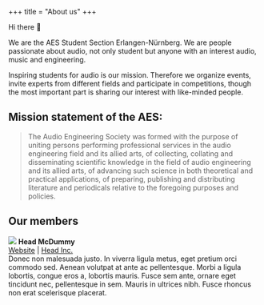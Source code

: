 +++
title = "About us"
+++

Hi there :wave:

We are the AES Student Section Erlangen-Nürnberg. We are people passionate about audio, not only student but anyone with an interest audio, music and engineering. 

Inspiring students for audio is our mission. Therefore we organize events, invite experts from different fields and participate in competitions, though the most important part is sharing our interest with like-minded people.


## Mission statement of the AES:

> The Audio Engineering Society was formed with the purpose of uniting persons performing professional services in the audio engineering field and its allied arts, of collecting, collating and disseminating scientific knowledge in the field of audio engineering and its allied arts, of advancing such science in both theoretical and practical applications, of preparing, publishing and distributing literature and periodicals relative to the foregoing purposes and policies.

## Our members

<div class="member">
    <div class="profile">
        <img src="/dummy-head.png" />
        <b>Head McDummy</b><br />
        <a href="#">Website</a> | <a href="#">Head Inc.</a>
    </div>
    <span>
        Donec non malesuada justo. In viverra ligula metus, eget pretium orci commodo sed. Aenean volutpat at ante ac pellentesque. Morbi a ligula lobortis, congue eros a, lobortis mauris. Fusce sem ante, ornare eget tincidunt nec, pellentesque in sem. Mauris in ultrices nibh. Fusce rhoncus non erat scelerisque placerat. 
    </span>
</div>
